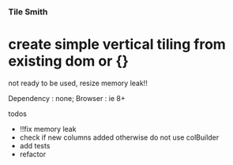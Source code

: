 ### Tile Smith

# create simple vertical tiling from existing dom or {}

not ready to be used, resize memory leak!!

Dependency : none;
Browser    : ie 8+

todos
- !!fix memory leak
- check if new columns added otherwise do not use colBuilder
- add tests
- refactor
